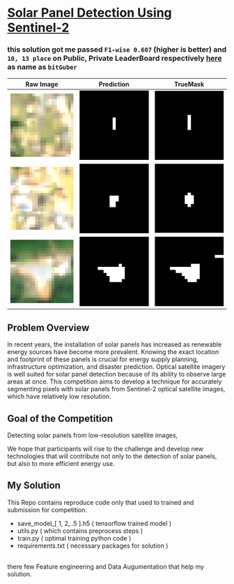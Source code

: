 # [Solar Panel Detection Using Sentinel-2](https://solafune.com/competitions/5dfc315c-1b24-4573-804f-7de8d707cd90?menu=about&tab=&topicId=1143a379-29c4-415e-aeb4-fc761ce9b243)

### this solution got me passed `F1-wise 0.607` (higher is better) and `10, 13 place` on Public, Private LeaderBoard respectively [here](https://solafune.com/competitions/5dfc315c-1b24-4573-804f-7de8d707cd90?menu=lb&tab=public&topicId=1143a379-29c4-415e-aeb4-fc761ce9b243) as name as `bitGuber`


Raw Image  |  Prediction  |  TrueMask
:-------------------------:|:-------------------------:|:--------------------------:
![](images/RGB_0.png)  |  ![](images/pred_mask_0.png) | ![](images/mask_0.png)
![](images/RGB_1.png)  |  ![](images/pred_mask_1.png) | ![](images/mask_1.png)
![](images/RGB_2.png)  |  ![](images/pred_mask_2.png) | ![](images/mask_2.png)

## Problem Overview
In recent years, the installation of solar panels has increased as renewable energy sources have become more prevalent. Knowing the exact location and footprint of these panels is crucial for energy supply planning, infrastructure optimization, and disaster prediction.
Optical satellite imagery is well suited for solar panel detection because of its ability to observe large areas at once. This competition aims to develop a technique for accurately segmenting pixels with solar panels from Sentinel-2 optical satellite images, which have relatively low resolution.

## Goal of the Competition
Detecting solar panels from low-resolution satellite images,

We hope that participants will rise to the challenge and develop new technologies that will contribute not only to the detection of solar panels, but also to more efficient energy use.

## My Solution

This Repo contains reproduce code only that used to trained and submission for competition.

- save_model_[ 1, 2,..5 ].h5 ( tensorflow trained model  )
- utils.py ( which contains preprocess steps )
- train.py ( optimal training python code )
- requirements.txt ( necessary packages for solution )

<br>
there few Feature engineering and Data Augumentation that help my solution.
